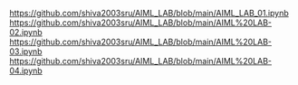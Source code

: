 https://github.com/shiva2003sru/AIML_LAB/blob/main/AIML_LAB_01.ipynb
https://github.com/shiva2003sru/AIML_LAB/blob/main/AIML%20LAB-02.ipynb
https://github.com/shiva2003sru/AIML_LAB/blob/main/AIML%20LAB-03.ipynb
https://github.com/shiva2003sru/AIML_LAB/blob/main/AIML%20LAB-04.ipynb
